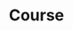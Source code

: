 ---
layout: list
type: tag
title: Course
slug: course
category: blog
sidebar: true
description: >
   课内专业课程知识点复习及总结
---